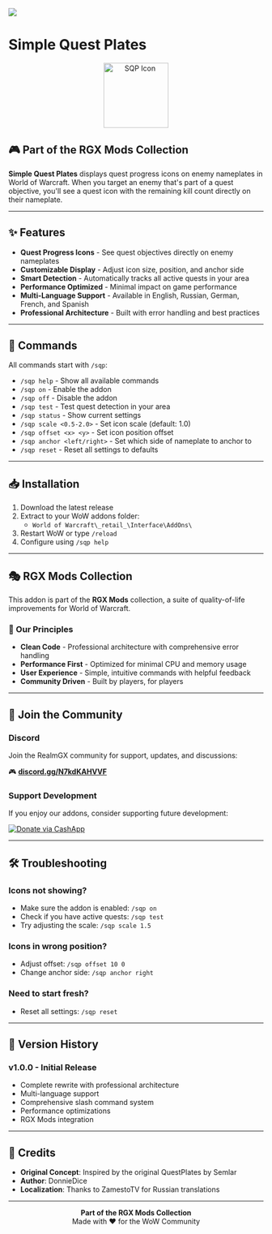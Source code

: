 [![](https://img.shields.io/static/v1?label=Donate&message=CashApp&color=brightgreen)](https://bit.ly/3fyxxSU)

# Simple Quest Plates

<p align="center">
  <img src="images/icon.tga" alt="SQP Icon" width="128" height="128">
</p>

## 🎮 Part of the RGX Mods Collection

**Simple Quest Plates** displays quest progress icons on enemy nameplates in World of Warcraft. When you target an enemy that's part of a quest objective, you'll see a quest icon with the remaining kill count directly on their nameplate.

---

## ✨ Features

- **Quest Progress Icons** - See quest objectives directly on enemy nameplates
- **Customizable Display** - Adjust icon size, position, and anchor side
- **Smart Detection** - Automatically tracks all active quests in your area
- **Performance Optimized** - Minimal impact on game performance
- **Multi-Language Support** - Available in English, Russian, German, French, and Spanish
- **Professional Architecture** - Built with error handling and best practices

---

## 🎯 Commands

All commands start with `/sqp`:

- `/sqp help` - Show all available commands
- `/sqp on` - Enable the addon
- `/sqp off` - Disable the addon
- `/sqp test` - Test quest detection in your area
- `/sqp status` - Show current settings
- `/sqp scale <0.5-2.0>` - Set icon scale (default: 1.0)
- `/sqp offset <x> <y>` - Set icon position offset
- `/sqp anchor <left/right>` - Set which side of nameplate to anchor to
- `/sqp reset` - Reset all settings to defaults

---

## 📥 Installation

1. Download the latest release
2. Extract to your WoW addons folder:
   - `World of Warcraft\_retail_\Interface\AddOns\`
3. Restart WoW or type `/reload`
4. Configure using `/sqp help`

---

## 🎭 RGX Mods Collection

This addon is part of the **RGX Mods** collection, a suite of quality-of-life improvements for World of Warcraft.

### 🌟 Our Principles

- **Clean Code** - Professional architecture with comprehensive error handling
- **Performance First** - Optimized for minimal CPU and memory usage
- **User Experience** - Simple, intuitive commands with helpful feedback
- **Community Driven** - Built by players, for players

---

## 🤝 Join the Community

### Discord
Join the RealmGX community for support, updates, and discussions:

🎮 **[discord.gg/N7kdKAHVVF](https://discord.gg/N7kdKAHVVF)**

### Support Development
If you enjoy our addons, consider supporting future development:

[![Donate via CashApp](https://img.shields.io/static/v1?label=Donate&message=CashApp&color=brightgreen)](https://bit.ly/3fyxxSU)

---

## 🛠️ Troubleshooting

### Icons not showing?
- Make sure the addon is enabled: `/sqp on`
- Check if you have active quests: `/sqp test`
- Try adjusting the scale: `/sqp scale 1.5`

### Icons in wrong position?
- Adjust offset: `/sqp offset 10 0`
- Change anchor side: `/sqp anchor right`

### Need to start fresh?
- Reset all settings: `/sqp reset`

---

## 📝 Version History

### v1.0.0 - Initial Release
- Complete rewrite with professional architecture
- Multi-language support
- Comprehensive slash command system
- Performance optimizations
- RGX Mods integration

---

## 💝 Credits

- **Original Concept**: Inspired by the original QuestPlates by Semlar
- **Author**: DonnieDice
- **Localization**: Thanks to ZamestoTV for Russian translations

---

<p align="center">
  <strong>Part of the RGX Mods Collection</strong><br>
  Made with ❤️ for the WoW Community
</p>